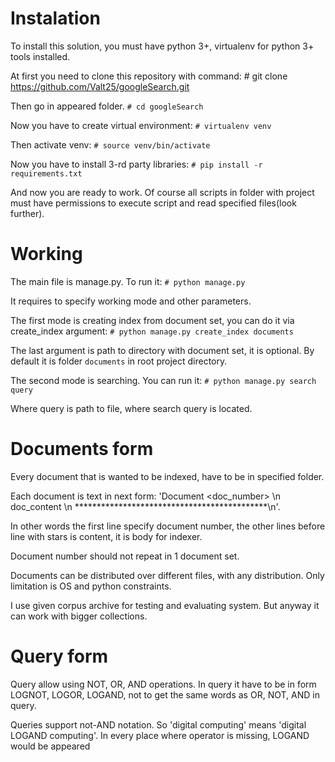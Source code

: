 # Instalation

To install this solution, you must have python 3+, virtualenv for python 3+  tools installed.

At first you need to clone this repository with command: # git clone https://github.com/Valt25/googleSearch.git

Then go in appeared folder. `# cd googleSearch`

Now you have to create virtual environment: `# virtualenv venv`

Then activate venv: `# source venv/bin/activate`

Now you have to install 3-rd party libraries: `# pip install -r requirements.txt`

And now you are ready to work. Of course all scripts in folder with project must have permissions to execute script and read specified files(look further).


# Working

The main file is manage.py. To run it: `# python manage.py`

It requires to specify working mode and other parameters.

The first mode is creating index from document set, you can do it via create_index argument: `# python manage.py create_index documents`

The last argument is path to directory with document set, it is optional. By default it is folder `documents` in root project directory.

The second mode is searching. You can run it: `# python manage.py search query`

Where query is path to file, where search query is located.

# Documents form
Every document that is wanted to be indexed, have to be in specified folder.

Each document is text in next form: 'Document <doc_number> \n doc_content \n ********************************************\n'.

In other words the first line specify document number, the other lines before line with stars is content, it is body for indexer.

Document number should not repeat in 1 document set.

Documents can be distributed over different files, with any distribution. Only limitation is OS and python constraints.

I use given corpus archive for testing and evaluating system. But anyway it can work with bigger collections.


# Query form

Query allow using NOT, OR, AND operations. In query it have to be in form LOGNOT, LOGOR, LOGAND, not to get the same words as OR, NOT, AND in query.

Queries support not-AND notation. So 'digital computing' means 'digital LOGAND computing'. In every place where operator is missing, LOGAND would be appeared


